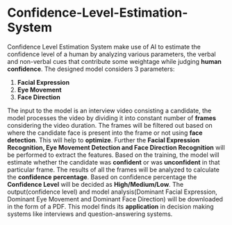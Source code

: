 # Confidence-Level-Estimation-System
Confidence Level Estimation System make use of AI to estimate the confidence level of a human by analyzing various parameters, the verbal and non-verbal cues that contribute some weightage while judging **human confidence**.
The designed model considers 3 parameters:
1. **Facial Expression**
2. **Eye Movement**
3. **Face Direction**

The input to the model is an interview video consisting a candidate, the model processes the video by dividing it into constant number of **frames** considering the video duration. The frames will be filtered out based on where the candidate face is present into the frame or not using **face detection**. This will help to **optimize**. Further the **Facial Expression Recognition, Eye Movement Detection and Face Direction Recognition** will be performed to extract the features. Based on the training, the model will estimate whether the candidate was **confident** or was **unconfident** in that particular frame. The results of all the frames will be analyzed to calculate the **confidence percentage**. Based on confidence percentage the **Confidence Level** will be decided as **High/Medium/Low**. The output(confidence level) and model analysis(Dominant Facial Expression, Dominant Eye Movement and Dominant Face Direction) will be downloaded in the form of a PDF.
This model finds its **application** in decision making systems like interviews and question-answering systems.
